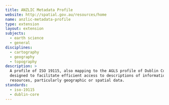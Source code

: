 ```yaml
---
title: ANZLIC Metadata Profile
website: http://spatial.gov.au/resources/home
name: anzlic-metadata-profile
type: extension
layout: extension
subjects:
  - earth science
  - general
disciplines:
  - cartography
  - geography
  - topography
description: >
  A profile of ISO 19115, also mapping to the AGLS profile of Dublin Core,
  designed to facilitate efficient access to descriptions of information 
  resources, particularly geographic or spatial data.
standards:
  - iso-19115
  - dublin-core
---
```

<!-- Extension for ISO 19115 maintained by Australia and New Zealand communities.-->
